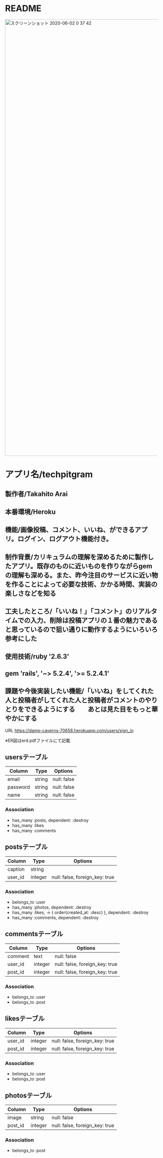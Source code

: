 # README
<img width="1440" alt="スクリーンショット 2020-06-02 0 37 42" src="https://user-images.githubusercontent.com/57932445/83425866-48e96c80-a469-11ea-8618-0faf10444675.png">

# アプリ名/techpitgram


## 製作者/Takahito Arai

## 本番環境/Heroku  

## 機能/画像投稿、コメント、いいね、ができるアプリ。ログイン、ログアウト機能付き。

## 制作背景/カリキュラムの理解を深めるために製作したアプリ。既存のものに近いものを作りながらgemの理解も深める。また、昨今注目のサービスに近い物を作ることによって必要な技術、かかる時間、実装の楽しさなどを知る

## 工夫したところ/「いいね！」「コメント」のリアルタイムでの入力、削除は投稿アプリの１番の魅力であると思っているので狙い通りに動作するようにいろいろ参考にした

## 使用技術/ruby '2.6.3'
## gem 'rails', '~> 5.2.4', '>= 5.2.4.1'

## 課題や今後実装したい機能/「いいね」をしてくれた人と投稿者がしてくれた人と投稿者がコメントのやりとりをできるようにする　　あとは見た目をもっと華やかにする


URL https://damp-caverns-70658.herokuapp.com/users/sign_in

※ER図はerd.pdfファイルにて記載


## usersテーブル
|Column|Type|Options|
|------|----|-------|
|email|string|null: false|
|password|string|null: false|
|name|string|null: false|
### Association
  - has_many :posts, dependent: :destroy
  - has_many :likes
  - has_many :comments

## postsテーブル
|Column|Type|Options|
|------|----|-------|
|caption|string||
|user_id|integer|null: false, foreign_key: true|
### Association
  - belongs_to :user
  - has_many :photos, dependent: :destroy
  - has_many :likes, -> { order(created_at: :desc) }, dependent: :destroy
  - has_many :comments, dependent: :destroy

## commentsテーブル
|Column|Type|Options|
|------|----|-------|
|comment|text|null: false|
|user_id|integer|null: false, foreign_key: true|
|post_id|integer|null: false, foreign_key: true|
### Association
  - belongs_to :user
  - belongs_to :post

## likesテーブル
|Column|Type|Options|
|------|----|-------|
|user_id|integer|null: false, foreign_key: true|
|post_id|integer|null: false, foreign_key: true|
### Association
  - belongs_to :user
  - belongs_to :post

## photosテーブル
|Column|Type|Options|
|------|----|-------|
|image|string|null: false|
|post_id|integer|null: false, foreign_key: true|
### Association
  - belongs_to :post

  
